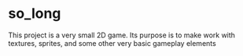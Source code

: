 # so_long
This project is a very small 2D game. Its purpose is to make work with textures, sprites, and some other very basic gameplay elements
